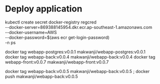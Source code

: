 # Deploy application


kubectl create secret docker-registry regcred \
  --docker-server=869388145954.dkr.ecr.ap-southeast-1.amazonaws.com \
  --docker-username=AWS \
  --docker-password=$(aws ecr get-login-password) \
  -n ps



docker tag webapp-postgres:v0.0.1 makwanji/webapp-postgres:v0.0.1
docker tag webapp-back:v0.0.4 makwanji/webapp-back:v0.0.4
docker tag webapp-front:v0.0.7 makwanji/webapp-front:v0.0.7

docker tag webapp-back:v0.0.5 makwanji/webapp-back:v0.0.5 ; docker push makwanji/webapp-back:v0.0.5

